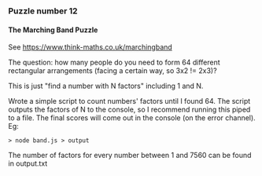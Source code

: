 ### Puzzle number 12
#### The Marching Band Puzzle

See https://www.think-maths.co.uk/marchingband

The question: how many people do you need to form 64 different rectangular arrangements (facing a certain way, so 3x2 != 2x3)?

This is just "find a number with N factors" including 1 and N.

Wrote a simple script to count numbers' factors until I found 64. The script outputs the factors of N to the console, so I recommend running this piped to a file. The final scores will come out in the console (on the error channel). Eg:

```> node band.js > output```

The number of factors for every number between 1 and 7560 can be found in output.txt